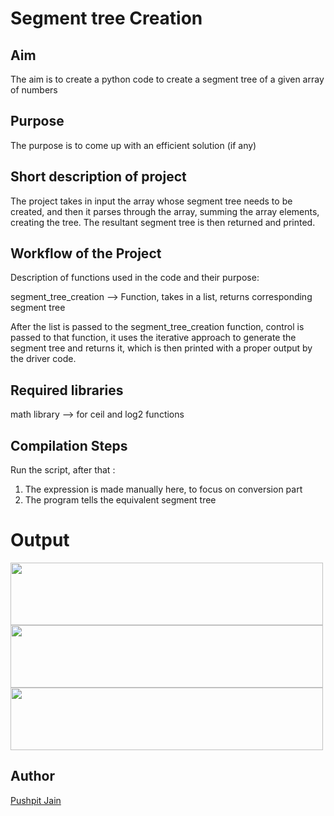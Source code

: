 # Segment tree Creation


## Aim

The aim is to create a python code to create a segment tree of a given array of numbers

## Purpose

The purpose is to come up with an efficient solution (if any)

## Short description of project

The project takes in input the array whose segment tree needs to be created, 
and then it parses through the array, summing the array elements, creating the tree.
The resultant segment tree is then returned and printed.

## Workflow of the Project

Description of functions used in the code and their purpose:

segment_tree_creation --> Function, takes in a list, returns corresponding segment tree

After the list is passed to the segment_tree_creation function, control is passed to that function, it uses the iterative approach to generate the segment tree and returns it, 
which is then printed with a proper output by the driver code.

## Required libraries

math library --> for ceil and log2 functions 

## Compilation Steps
Run the script, after that :

 1. The expression is made manually here, to focus on conversion part 
 2. The program tells the equivalent segment tree



# Output

<img width = 500 height = 100 src="../Infix to Postfix Conversion/Images/infix_to_postfix_conversion1.PNG">
<img width = 500 height = 100 src="../Infix to Postfix Conversion/Images/infix_to_postfix_conversion2.PNG">
<img width = 500 height = 100 src="../Infix to Postfix Conversion/Images/infix_to_postfix_conversion3.PNG">



## Author
[Pushpit Jain](https://github.com/pushpit-J19)
